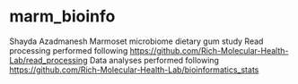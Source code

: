# marm_bioinfo
Shayda Azadmanesh
Marmoset microbiome dietary gum study
Read processing performed following https://github.com/Rich-Molecular-Health-Lab/read_processing
Data analyses performed following https://github.com/Rich-Molecular-Health-Lab/bioinformatics_stats

